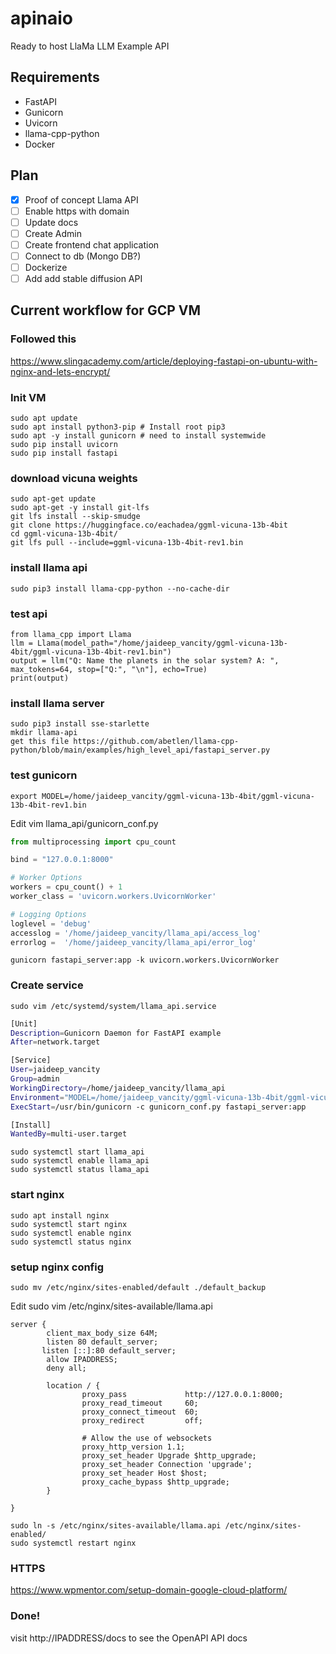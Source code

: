 # apinaio

Ready to host LlaMa LLM Example API

## Requirements

- FastAPI
- Gunicorn
- Uvicorn
- llama-cpp-python
- Docker

## Plan

- [x] Proof of concept Llama API
- [ ] Enable https with domain
- [ ] Update docs
- [ ] Create Admin
- [ ] Create frontend chat application
- [ ] Connect to db (Mongo DB?)
- [ ] Dockerize
- [ ] Add add stable diffusion API

## Current workflow for GCP VM

### Followed this

https://www.slingacademy.com/article/deploying-fastapi-on-ubuntu-with-nginx-and-lets-encrypt/

### Init VM

```
sudo apt update
sudo apt install python3-pip # Install root pip3
sudo apt -y install gunicorn # need to install systemwide
sudo pip install uvicorn
sudo pip install fastapi
```

### download vicuna weights

```
sudo apt-get update
sudo apt-get -y install git-lfs
git lfs install --skip-smudge
git clone https://huggingface.co/eachadea/ggml-vicuna-13b-4bit
cd ggml-vicuna-13b-4bit/
git lfs pull --include=ggml-vicuna-13b-4bit-rev1.bin
```

### install llama api

```
sudo pip3 install llama-cpp-python --no-cache-dir
```

### test api

```
from llama_cpp import Llama
llm = Llama(model_path="/home/jaideep_vancity/ggml-vicuna-13b-4bit/ggml-vicuna-13b-4bit-rev1.bin")
output = llm("Q: Name the planets in the solar system? A: ", max_tokens=64, stop=["Q:", "\n"], echo=True)
print(output)
```

### install llama server

```
sudo pip3 install sse-starlette
mkdir llama-api
get this file https://github.com/abetlen/llama-cpp-python/blob/main/examples/high_level_api/fastapi_server.py
```

### test gunicorn

```
export MODEL=/home/jaideep_vancity/ggml-vicuna-13b-4bit/ggml-vicuna-13b-4bit-rev1.bin
```

Edit vim llama_api/gunicorn_conf.py

```python
from multiprocessing import cpu_count

bind = "127.0.0.1:8000"

# Worker Options
workers = cpu_count() + 1
worker_class = 'uvicorn.workers.UvicornWorker'

# Logging Options
loglevel = 'debug'
accesslog = '/home/jaideep_vancity/llama_api/access_log'
errorlog =  '/home/jaideep_vancity/llama_api/error_log'
```

```
gunicorn fastapi_server:app -k uvicorn.workers.UvicornWorker
```

### Create service

```
sudo vim /etc/systemd/system/llama_api.service
```

```bash
[Unit]
Description=Gunicorn Daemon for FastAPI example
After=network.target

[Service]
User=jaideep_vancity
Group=admin
WorkingDirectory=/home/jaideep_vancity/llama_api
Environment="MODEL=/home/jaideep_vancity/ggml-vicuna-13b-4bit/ggml-vicuna-13b-4bit-rev1.bin"
ExecStart=/usr/bin/gunicorn -c gunicorn_conf.py fastapi_server:app

[Install]
WantedBy=multi-user.target
```

```
sudo systemctl start llama_api
sudo systemctl enable llama_api
sudo systemctl status llama_api
```

### start nginx

```
sudo apt install nginx
sudo systemctl start nginx
sudo systemctl enable nginx
sudo systemctl status nginx
```

### setup nginx config

```
sudo mv /etc/nginx/sites-enabled/default ./default_backup
```

Edit sudo vim /etc/nginx/sites-available/llama.api

```nginx
server {
        client_max_body_size 64M;
        listen 80 default_server;
	   listen [::]:80 default_server;
        allow IPADDRESS;
        deny all;

        location / {
                proxy_pass             http://127.0.0.1:8000;
                proxy_read_timeout     60;
                proxy_connect_timeout  60;
                proxy_redirect         off;

                # Allow the use of websockets
                proxy_http_version 1.1;
                proxy_set_header Upgrade $http_upgrade;
                proxy_set_header Connection 'upgrade';
                proxy_set_header Host $host;
                proxy_cache_bypass $http_upgrade;
        }

}
```

```
sudo ln -s /etc/nginx/sites-available/llama.api /etc/nginx/sites-enabled/
sudo systemctl restart nginx
```

### HTTPS

https://www.wpmentor.com/setup-domain-google-cloud-platform/

### Done!

visit http://IPADDRESS/docs to see the OpenAPI API docs
